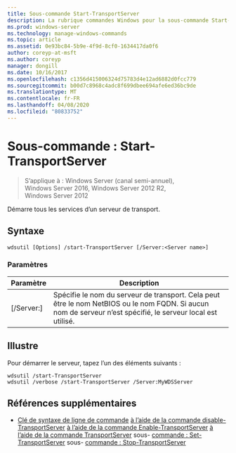 ```yaml
---
title: Sous-commande Start-TransportServer
description: La rubrique commandes Windows pour la sous-commande Start-TransportServer, qui démarre tous les services d’un serveur de transport.
ms.prod: windows-server
ms.technology: manage-windows-commands
ms.topic: article
ms.assetid: 0e93bc84-5b9e-4f9d-8cf0-1634417da0f6
author: coreyp-at-msft
ms.author: coreyp
manager: dongill
ms.date: 10/16/2017
ms.openlocfilehash: c1356d415006324d75783d4e12ad6882d0fcc779
ms.sourcegitcommit: b00d7c8968c4adc8f699dbee694afe6ed36bc9de
ms.translationtype: MT
ms.contentlocale: fr-FR
ms.lasthandoff: 04/08/2020
ms.locfileid: "80833752"
---
```

# <a name="subcommand-start-transportserver"></a>Sous-commande : Start-TransportServer

>S’applique à : Windows Server (canal semi-annuel), Windows Server 2016, Windows Server 2012 R2, Windows Server 2012

Démarre tous les services d’un serveur de transport.

## <a name="syntax"></a>Syntaxe
```
wdsutil [Options] /start-TransportServer [/Server:<Server name>]
```
### <a name="parameters"></a>Paramètres
|Paramètre|Description|
|-------|--------|
|[/Server:<Server name>]|Spécifie le nom du serveur de transport. Cela peut être le nom NetBIOS ou le nom FQDN. Si aucun nom de serveur n’est spécifié, le serveur local est utilisé.|
## <a name="examples"></a><a name=BKMK_examples></a>Illustre
Pour démarrer le serveur, tapez l’un des éléments suivants :
```
wdsutil /start-TransportServer
wdsutil /verbose /start-TransportServer /Server:MyWDSServer
```
## <a name="additional-references"></a>Références supplémentaires
- [Clé de syntaxe de ligne de commande](command-line-syntax-key.md)
[à l’aide de la commande disable-TransportServer](using-the-disable-transportserver-command.md)
[à l’aide de la commande Enable-TransportServer](using-the-enable-transportserver-command.md)
[à l’aide de la commande TransportServer](using-the-get-transportserver-command.md)
sous- [commande : Set-TransportServer](subcommand-set-transportserver.md)
sous- [commande : Stop-TransportServer](subcommand-stop-transportserver.md)
